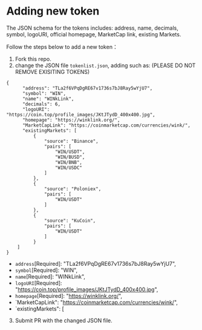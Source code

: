 # Adding new token
The JSON schema for the tokens includes: address, name, decimals, symbol, logoURI, official homepage, MarketCap link, existing Markets.

Follow the steps below to add a new token：
1) Fork this repo.
2) change the JSON file `tokenlist.json`, adding such as: (PLEASE DO NOT REMOVE EXISITING TOKENS)
```
{
      "address": "TLa2f6VPqDgRE67v1736s7bJ8Ray5wYjU7",
      "symbol": "WIN",
      "name": "WINkLink",
      "decimals": 6,
      "logoURI": "https://coin.top/profile_images/JKtJTydD_400x400.jpg",
      "homepage": "https://winklink.org/",
      "MarketCapLink": "https://coinmarketcap.com/currencies/wink/",
      "existingMarkets": [
          {
              "source": "Binance",
              "pairs": [
                  "WIN/USDT",
                  "WIN/BUSD",
                  "WIN/BNB",
                  "WIN/USDC"
              ]
          },
          {
              "source": "Poloniex",
              "pairs": [
                  "WIN/USDT"
              ]
          },
          {
              "source": "KuCoin",
              "pairs": [
                  "WIN/USDT"
              ]
          }
    ]
}
```
* `address`[Required]: "TLa2f6VPqDgRE67v1736s7bJ8Ray5wYjU7",
* `symbol`[Required]: "WIN",
* `name`[Required]: "WINkLink",
* `logoURI`[Required]: "https://coin.top/profile_images/JKtJTydD_400x400.jpg",
* `homepage`[Required]: "https://winklink.org/",
* `MarketCapLink": "https://coinmarketcap.com/currencies/wink/",
* `existingMarkets": [
3) Submit PR with the changed JSON file.


